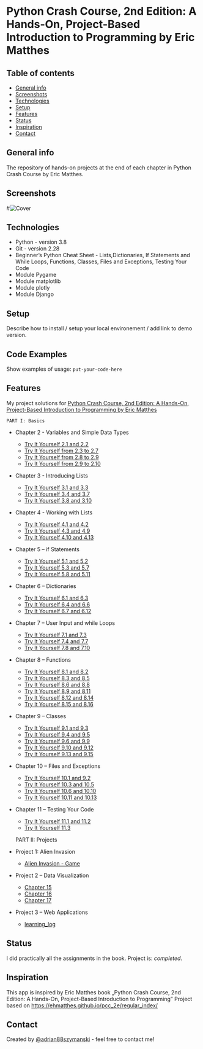 # Python Crash Course, 2nd Edition: A Hands-On, Project-Based Introduction to Programming by Eric Matthes

## Table of contents
* [General info](#general-info)
* [Screenshots](#screenshots)
* [Technologies](#technologies)
* [Setup](#setup)
* [Features](#features)
* [Status](#status)
* [Inspiration](#inspiration)
* [Contact](#contact)

## General info
The repository of hands-on projects at the end of each chapter in Python Crash Course by Eric Matthes.

## Screenshots
#![Cover](https://github.com/adrian88szymanski/Python_Crash_Course_Eric_Matthes/blob/master/img/cover.jpg)

## Technologies
* Python - version 3.8
* Git - version 2.28
* Beginner’s Python Cheat Sheet - Lists,Dictionaries,  If Statements and While Loops, Functions, Classes, Files and Exceptions, Testing Your Code
* Module Pygame
* Module matplotlib
* Module plotly
* Module Django

## Setup
Describe how to install / setup your local environement / add link to demo version.

## Code Examples
Show examples of usage:
`put-your-code-here`

## Features
My project solutions for [Python Crash Course, 2nd Edition: A Hands-On, Project-Based Introduction to Programming by Eric Matthes](https://ehmatthes.github.io/pcc_2e/regular_index/)
    
    PART I: Basics

* Chapter 2 - Variables and Simple Data Types
    * [Try It Yourself 2.1 and 2.2](https://github.com/adrian88szymanski/Python_Crash_Course_Eric_Matthes/blob/master/Chapter%202/2.1_2.2.py)
    * [Try It Yourself from 2.3 to 2.7](https://github.com/adrian88szymanski/Python_Crash_Course_Eric_Matthes/blob/master/Chapter%202/2.3_2.4_2.5_2.6_2.7.py)
    * [Try It Yourself from 2.8 to 2.9](https://github.com/adrian88szymanski/Python_Crash_Course_Eric_Matthes/blob/master/Chapter%202/2.8_2.9.py)
    * [Try It Yourself from 2.9 to 2.10](https://github.com/adrian88szymanski/Python_Crash_Course_Eric_Matthes/blob/master/Chapter%202/2.9_2.10.py)
* Chapter 3 - Introducing Lists
    * [Try It Yourself 3.1 and 3.3](https://github.com/adrian88szymanski/Python_Crash_Course_Eric_Matthes/blob/master/Chapter%203/3.1_3.2_3.3.py)
    * [Try It Yourself 3.4 and 3.7](https://github.com/adrian88szymanski/Python_Crash_Course_Eric_Matthes/blob/master/Chapter%203/3.4_3.5_3.6_3.7.py)
    * [Try It Yourself 3.8 and 3.10](https://github.com/adrian88szymanski/Python_Crash_Course_Eric_Matthes/blob/master/Chapter%203/3.8_3.9_3.10.py)
* Chapter 4 - Working with Lists
    * [Try It Yourself 4.1 and 4.2](https://github.com/adrian88szymanski/Python_Crash_Course_Eric_Matthes/blob/master/Chapter%204/4.1_4.2_.py)
    * [Try It Yourself 4.3 and 4.9](https://github.com/adrian88szymanski/Python_Crash_Course_Eric_Matthes/blob/master/Chapter%204/4.3_4.4_4.5_4.6_4.7_4.8_4.9.py)
    * [Try It Yourself 4.10 and 4.13](https://github.com/adrian88szymanski/Python_Crash_Course_Eric_Matthes/blob/master/Chapter%204/4.10_4.11_4.12_4.13.py)
* Chapter 5 – if Statements
    * [Try It Yourself 5.1 and 5.2](https://github.com/adrian88szymanski/Python_Crash_Course_Eric_Matthes/blob/master/Chapter%205/5.1_5.2.py)
    * [Try It Yourself 5.3 and 5.7](https://github.com/adrian88szymanski/Python_Crash_Course_Eric_Matthes/blob/master/Chapter%205/5.3_5.4_5.5_5.6_5.7.py)
    * [Try It Yourself 5.8 and 5.11](https://github.com/adrian88szymanski/Python_Crash_Course_Eric_Matthes/blob/master/Chapter%205/5.8_5.9_5.10_5.11.py)
* Chapter 6 – Dictionaries
    * [Try It Yourself 6.1 and 6.3](https://github.com/adrian88szymanski/Python_Crash_Course_Eric_Matthes/blob/master/Chapter%206/6.1_6.2_6.3.py)
    * [Try It Yourself 6.4 and 6.6](https://github.com/adrian88szymanski/Python_Crash_Course_Eric_Matthes/blob/master/Chapter%206/6.4_6.5_6.6.py)
    * [Try It Yourself 6.7 and 6.12](https://github.com/adrian88szymanski/Python_Crash_Course_Eric_Matthes/blob/master/Chapter%206/6.7_6.8_6.9_6.10_6.11_6.12.py)
* Chapter 7 – User Input and while Loops
    * [Try It Yourself 7.1 and 7.3](https://github.com/adrian88szymanski/Python_Crash_Course_Eric_Matthes/blob/master/Chapter%207/7.1_7.2_7.3.py)
    * [Try It Yourself 7.4 and 7.7](https://github.com/adrian88szymanski/Python_Crash_Course_Eric_Matthes/blob/master/Chapter%207/7.4_7.5_7.6_7.7.py)
    * [Try It Yourself 7.8 and 7.10](https://github.com/adrian88szymanski/Python_Crash_Course_Eric_Matthes/blob/master/Chapter%207/7.8_7.9_7.10.p)
* Chapter 8 – Functions
    * [Try It Yourself 8.1 and 8.2](https://github.com/adrian88szymanski/Python_Crash_Course_Eric_Matthes/blob/master/Chapter%208/8.1_8.2.py)
    * [Try It Yourself 8.3 and 8.5](https://github.com/adrian88szymanski/Python_Crash_Course_Eric_Matthes/blob/master/Chapter%208/8.3_8.4_8.5.py)
    * [Try It Yourself 8.6 and 8.8](https://github.com/adrian88szymanski/Python_Crash_Course_Eric_Matthes/blob/master/Chapter%208/8.6_8.7_8.8.py)
    * [Try It Yourself 8.9 and 8.11](https://github.com/adrian88szymanski/Python_Crash_Course_Eric_Matthes/blob/master/Chapter%208/8.9_8.10_8.11.py)
    * [Try It Yourself 8.12 and 8.14](https://github.com/adrian88szymanski/Python_Crash_Course_Eric_Matthes/blob/master/Chapter%208/8.12_8.13_8.14.py)
    * [Try It Yourself 8.15 and 8.16](https://github.com/adrian88szymanski/Python_Crash_Course_Eric_Matthes/blob/master/Chapter%208/8.15_8.16_8.17.py)
* Chapter 9 – Classes
    * [Try It Yourself 9.1 and 9.3](https://github.com/adrian88szymanski/Python_Crash_Course_Eric_Matthes/blob/master/Chapter%209/9.1_9.2_9.3.py)
    * [Try It Yourself 9.4 and 9.5](https://github.com/adrian88szymanski/Python_Crash_Course_Eric_Matthes/blob/master/Chapter%209/9.4_9.5.py)
    * [Try It Yourself 9.6 and 9.9](https://github.com/adrian88szymanski/Python_Crash_Course_Eric_Matthes/blob/master/Chapter%209/9.6_9.7_9.8_9.9.py)
    * [Try It Yourself 9.10 and 9.12](https://github.com/adrian88szymanski/Python_Crash_Course_Eric_Matthes/blob/master/Chapter%209/9.10_9.11_9.12.py)
    * [Try It Yourself 9.13 and 9.15](https://github.com/adrian88szymanski/Python_Crash_Course_Eric_Matthes/blob/master/Chapter%209/9.13_9.14_9.15.py)
* Chapter 10 – Files and Exceptions
    * [Try It Yourself 10.1 and 9.2](https://github.com/adrian88szymanski/Python_Crash_Course_Eric_Matthes/blob/master/Chapter%2010/10.1_10.2.py)
    * [Try It Yourself 10.3 and 10.5](https://github.com/adrian88szymanski/Python_Crash_Course_Eric_Matthes/blob/master/Chapter%2010/10.3_10.4_10.5.py)
    * [Try It Yourself 10.6 and 10.10](https://github.com/adrian88szymanski/Python_Crash_Course_Eric_Matthes/blob/master/Chapter%2010/10.6_10.7_10.8_10.9_10.10.py)
    * [Try It Yourself 10.11 and 10.13](https://github.com/adrian88szymanski/Python_Crash_Course_Eric_Matthes/blob/master/Chapter%2010/10.11_10.12_10.13.py)
* Chapter 11 – Testing Your Code
    * [Try It Yourself 11.1 and 11.2](https://github.com/adrian88szymanski/Python_Crash_Course_Eric_Matthes/blob/master/Chapter%2011/11.1_11.2.py)
    * [Try It Yourself 11.3](https://github.com/adrian88szymanski/Python_Crash_Course_Eric_Matthes/blob/master/Chapter%2011/11.3.py)
    
    
    PART II: Projects
      
* Project 1: Alien Invasion
    * [Alien Invasion - Game](https://github.com/adrian88szymanski/Python_Crash_Course_Eric_Matthes/tree/master/alien_invasion)
* Project 2 – Data Visualization
    * [Chapter 15](https://github.com/adrian88szymanski/Python_Crash_Course_Eric_Matthes/tree/master/Chapter%2015)
    * [Chapter 16](https://github.com/adrian88szymanski/Python_Crash_Course_Eric_Matthes/tree/master/Chapter%2016)
    * [Chapter 17](https://github.com/adrian88szymanski/Python_Crash_Course_Eric_Matthes/tree/master/Chapter%2017)
* Project 3 – Web Applications
    * [learning_log](https://github.com/adrian88szymanski/Python_Crash_Course_Eric_Matthes/tree/master/learning_log)

## Status
I did practically all the assignments in the book.
Project is: _completed_.

## Inspiration
This app is inspired by Eric Matthes book „Python Crash Course, 2nd Edition: A Hands-On, Project-Based Introduction to Programming”
Project based on https://ehmatthes.github.io/pcc_2e/regular_index/

## Contact
Created by [@adrian88szymanski](https://github.com/adrian88szymanski) - feel free to contact me!